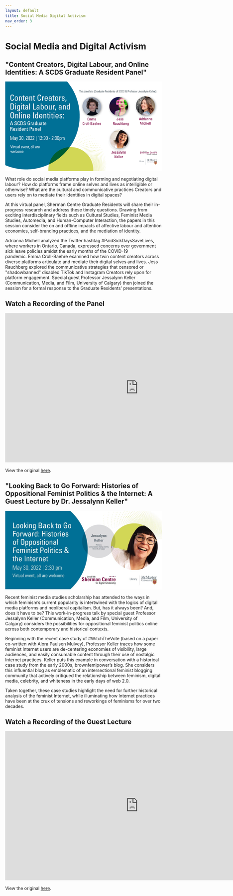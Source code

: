 ```yaml
---
layout: default
title: Social Media Digital Activism 
nav_order: 3
---
```


# Social Media and Digital Activism 

## "Content Creators, Digital Labour, and Online Identities: A SCDS Graduate Resident Panel" 

<img src="assets/img/DigitalActivism.png" alt="Workshop Title Slide" width="720">

What role do social media platforms play in forming and negotiating digital labour? How do platforms frame online selves and lives as intelligible or otherwise? What are the cultural and communicative practices Creators and users rely on to mediate their identities in digital spaces?

At this virtual panel, Sherman Centre Graduate Residents will share their in-progress research and address these timely questions. Drawing from exciting interdisciplinary fields such as Cultural Studies, Feminist Media Studies, Automedia, and Human-Computer Interaction, the papers in this session consider the on and offline impacts of affective labour and attention economies, self-branding practices, and the mediation of identity.

Adrianna Michell analyzed the Twitter hashtag #PaidSickDaysSaveLives, where workers in Ontario, Canada, expressed concerns over government sick leave policies amidst the early months of the COVID-19 pandemic. Emma Croll-Baehre examined how twin content creators across diverse platforms articulate and mediate their digital selves and lives. Jess Rauchberg explored the communicative strategies that censored or "shadowbanned" disabled TikTok and Instagram Creators rely upon for platform engagement. Special guest Professor Jessalynn Keller (Communication, Media, and Film, University of Calgary) then joined the session for a formal response to the Graduate Residents' presentations.

## Watch a Recording of the Panel 

<iframe height="480" width="853" allowfullscreen frameborder=0 src="https://echo360.ca/media/4378b2ec-7d0c-4632-a1e4-5a8076a494da/public?autoplay=false&automute=false"></iframe>

View the original [here](https://echo360.ca/media/4378b2ec-7d0c-4632-a1e4-5a8076a494da/public).

## "Looking Back to Go Forward: Histories of Oppositional Feminist Politics & the Internet: A Guest Lecture by Dr. Jessalynn Keller" 

<img src="assets/img/Keller.jpg" alt="Workshop Title Slide" width="720">

Recent feminist media studies scholarship has attended to the ways in which feminism’s current popularity is intertwined with the logics of digital media platforms and neoliberal capitalism. But, has it always been? And, does it have to be? This work-in-progress talk by special guest Professor Jessalynn Keller (Communication, Media, and Film, University of Calgary) considers the possibilities for oppositional feminist politics online across both contemporary and historical contexts.

Beginning with the recent case study of #WitchTheVote (based on a paper co-written with Alora Paulsen Mulvey), Professor Keller traces how some feminist Internet users are de-centering economies of visibility, large audiences, and easily consumable content through their use of nostalgic Internet practices. Keller puts this example in conversation with a historical case study from the early 2000s, brownfemipower’s blog. She considers this influential blog as emblematic of an intersectional feminist blogging community that actively critiqued the relationship between feminism, digital media, celebrity, and whiteness in the early days of web 2.0.

Taken together, these case studies highlight the need for further historical analysis of the feminist Internet, while illuminating how Internet practices have been at the crux of tensions and reworkings of feminisms for over two decades.

## Watch a Recording of the Guest Lecture

<iframe height="480" width="853" allowfullscreen frameborder=0 src="https://echo360.ca/media/4378b2ec-7d0c-4632-a1e4-5a8076a494da/public?autoplay=false&automute=false"></iframe>

View the original [here](https://echo360.ca/media/4378b2ec-7d0c-4632-a1e4-5a8076a494da/public).
